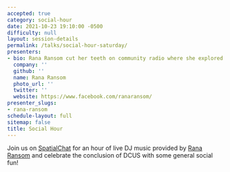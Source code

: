 ```yaml
---
accepted: true
category: social-hour
date: 2021-10-23 19:10:00 -0500
difficulty: null
layout: session-details
permalink: /talks/social-hour-saturday/
presenters:
- bio: Rana Ransom cut her teeth on community radio where she explored every genre imaginable, she landed on italodisco, new wave, house, and tek while incorporating Middle Eastern music elements.
  company: ''
  github: ''
  name: Rana Ransom
  photo_url: ''
  twitter: ''
  website: https://www.facebook.com/ranaransom/
presenter_slugs:
- rana-ransom
schedule-layout: full
sitemap: false
title: Social Hour
---
```


Join us on [SpatialChat](/chat/) for an hour of live DJ music provided by [Rana Ransom](https://www.facebook.com/ranaransom/) and celebrate the conclusion of DCUS with some general social fun!
